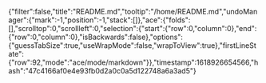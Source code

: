 {"filter":false,"title":"README.md","tooltip":"/home/README.md","undoManager":{"mark":-1,"position":-1,"stack":[]},"ace":{"folds":[],"scrolltop":0,"scrollleft":0,"selection":{"start":{"row":0,"column":0},"end":{"row":0,"column":0},"isBackwards":false},"options":{"guessTabSize":true,"useWrapMode":false,"wrapToView":true},"firstLineState":{"row":92,"mode":"ace/mode/markdown"}},"timestamp":1618926654566,"hash":"47c4166af0e4e93fb0d2a0c0a5d122748a6a3ad5"}